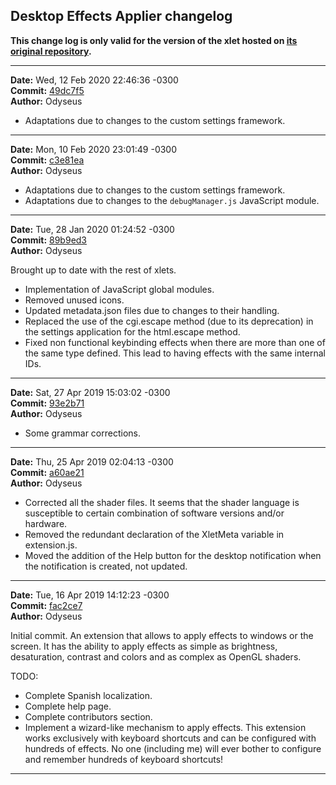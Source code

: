 ## Desktop Effects Applier changelog

**This change log is only valid for the version of the xlet hosted on [its original repository](https://gitlab.com/Odyseus/CinnamonTools).**

***

**Date:** Wed, 12 Feb 2020 22:46:36 -0300<br/>
**Commit:** [49dc7f5](https://gitlab.com/Odyseus/CinnamonTools/commit/49dc7f5)<br/>
**Author:** Odyseus<br/>

- Adaptations due to changes to the custom settings framework.

***

**Date:** Mon, 10 Feb 2020 23:01:49 -0300<br/>
**Commit:** [c3e81ea](https://gitlab.com/Odyseus/CinnamonTools/commit/c3e81ea)<br/>
**Author:** Odyseus<br/>

- Adaptations due to changes to the custom settings framework.
- Adaptations due to changes to the `debugManager.js` JavaScript module.

***

**Date:** Tue, 28 Jan 2020 01:24:52 -0300<br/>
**Commit:** [89b9ed3](https://gitlab.com/Odyseus/CinnamonTools/commit/89b9ed3)<br/>
**Author:** Odyseus<br/>

Brought up to date with the rest of xlets.

- Implementation of JavaScript global modules.
- Removed unused icons.
- Updated metadata.json files due to changes to their handling.
- Replaced the use of the cgi.escape method (due to its deprecation) in the settings application for the html.escape method.
- Fixed non functional keybinding effects when there are more than one of the same type defined. This lead to having effects with the same internal IDs.

***

**Date:** Sat, 27 Apr 2019 15:03:02 -0300<br/>
**Commit:** [93e2b71](https://gitlab.com/Odyseus/CinnamonTools/commit/93e2b71)<br/>
**Author:** Odyseus<br/>

- Some grammar corrections.

***

**Date:** Thu, 25 Apr 2019 02:04:13 -0300<br/>
**Commit:** [a60ae21](https://gitlab.com/Odyseus/CinnamonTools/commit/a60ae21)<br/>
**Author:** Odyseus<br/>

- Corrected all the shader files. It seems that the shader language is susceptible to certain combination of software versions and/or hardware.
- Removed the redundant declaration of the XletMeta variable in extension.js.
- Moved the addition of the Help button for the desktop notification when the notification is created, not updated.

***

**Date:** Tue, 16 Apr 2019 14:12:23 -0300<br/>
**Commit:** [fac2ce7](https://gitlab.com/Odyseus/CinnamonTools/commit/fac2ce7)<br/>
**Author:** Odyseus<br/>

Initial commit. An extension that allows to apply effects to windows or the screen. It has the ability to apply effects as simple as brightness, desaturation, contrast and colors and as complex as OpenGL shaders.

TODO:

- Complete Spanish localization.
- Complete help page.
- Complete contributors section.
- Implement a wizard-like mechanism to apply effects. This extension works exclusively with keyboard shortcuts and can be configured with hundreds of effects. No one (including me) will ever bother to configure and remember hundreds of keyboard shortcuts!

***
